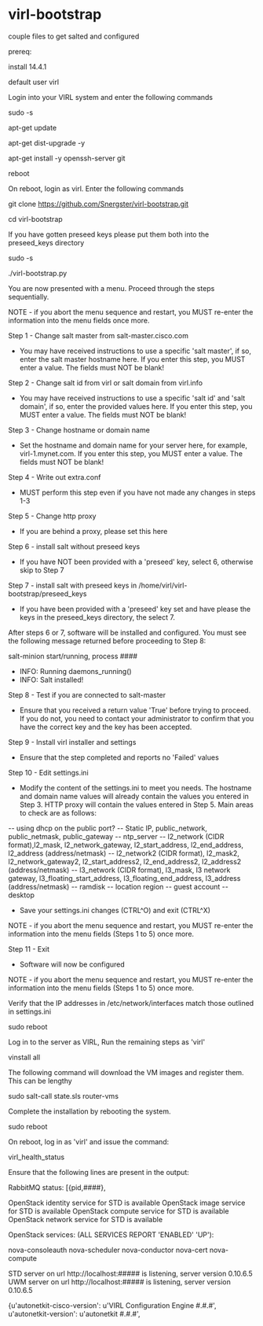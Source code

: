 virl-bootstrap
==============

couple files to get salted and configured

prereq: 

install 14.4.1

default user virl

Login into your VIRL system and enter the following commands

sudo -s

apt-get update

apt-get dist-upgrade -y

apt-get install -y openssh-server git

reboot

On reboot, login as virl. Enter the following commands

git clone https://github.com/Snergster/virl-bootstrap.git

cd virl-bootstrap

If you have gotten preseed keys please put them both into the preseed_keys directory

sudo -s

./virl-bootstrap.py

You are now presented with a menu. Proceed through the steps sequentially.

NOTE - if you abort the menu sequence and restart, you MUST re-enter the information into the menu fields once more.

Step 1 - Change salt master from salt-master.cisco.com 

- You may have received instructions to use a specific 'salt master', if so, enter the salt master hostname here. If you enter this step, you MUST enter a value. The fields must NOT be blank!

Step 2 - Change salt id from virl or salt domain from virl.info

- You may have received instructions to use a specific 'salt id' and 'salt domain', if so, enter the provided values here. If you enter this step, you MUST enter a value. The fields must NOT be blank!

Step 3 - Change hostname or domain name

- Set the hostname and domain name for your server here, for example, virl-1.mynet.com. If you enter this step, you MUST enter a value. The fields must NOT be blank!

Step 4 - Write out extra.conf

- MUST perform this step even if you have not made any changes in steps 1-3

Step 5 - Change http proxy

- If you are behind a proxy, please set this here

Step 6 - install salt without preseed keys

- If you have NOT been provided with a 'preseed' key, select 6, otherwise skip to Step 7

Step 7 - install salt with preseed keys in /home/virl/virl-bootstrap/preseed_keys

- If you have been provided with a 'preseed' key set and have please the keys in the preseed_keys directory, the select 7.

After steps 6 or 7, software will be installed and configured. You must see the following message returned before proceeding to Step 8:

salt-minion start/running, process ####
 *  INFO: Running daemons_running()
 *  INFO: Salt installed!

Step 8 - Test if you are connected to salt-master

- Ensure that you received a return value 'True' before trying to proceed. If you do not, you need to contact your administrator to confirm that you have the correct key and the key has been accepted.

Step 9 - Install virl installer and settings

- Ensure that the step completed and reports no 'Failed' values

Step 10 - Edit settings.ini

- Modify the content of the settings.ini to meet you needs. The hostname and domain name values will already contain the values you entered in Step 3. HTTP proxy will contain the values entered in Step 5. Main areas to check are as follows:

-- using dhcp on the public port?
-- Static IP, public_network, public_netmask, public_gateway
-- ntp_server
-- l2_network (CIDR format),l2_mask, l2_network_gateway, l2_start_address, l2_end_address, l2_address (address/netmask)
-- l2_network2 (CIDR format), l2_mask2, l2_network_gateway2, l2_start_address2, l2_end_address2, l2_address2 (address/netmask)
-- l3_network (CIDR format), l3_mask, l3 network gateway, l3_floating_start_address, l3_floating_end_address, l3_address (address/netmask)
-- ramdisk
-- location region
-- guest account
-- desktop

- Save your settings.ini changes (CTRL^O) and exit (CTRL^X)

NOTE - if you abort the menu sequence and restart, you MUST re-enter the information into the menu fields (Steps 1 to 5) once more.

Step 11 - Exit

- Software will now be configured

NOTE - if you abort the menu sequence and restart, you MUST re-enter the information into the menu fields (Steps 1 to 5) once more.

Verify that the IP addresses in /etc/network/interfaces match those outlined in settings.ini

sudo reboot

Log in to the server as VIRL, Run the remaining steps as 'virl'

vinstall all

The following command will download the VM images and register them. This can be lengthy

sudo salt-call state.sls router-vms

Complete the installation by rebooting the system.

sudo reboot

On reboot, log in as 'virl' and issue the command:

virl_health_status

Ensure that the following lines are present in the output:

RabbitMQ status:
[{pid,####},

OpenStack identity service for STD is available
OpenStack image service for STD is available
OpenStack compute service for STD is available
OpenStack network service for STD is available

OpenStack services: (ALL SERVICES REPORT 'ENABLED' 'UP'):

nova-consoleauth
nova-scheduler
nova-conductor
nova-cert
nova-compute

STD server on url http://localhost:##### is listening, server version 0.10.6.5
UWM server on url http://localhost:##### is listening, server version 0.10.6.5

{u'autonetkit-cisco-version': u'VIRL Configuration Engine #.#.#',
 u'autonetkit-version': u'autonetkit #.#.#',
